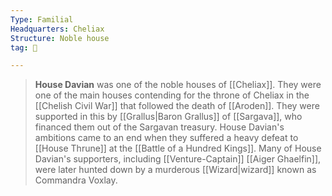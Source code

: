 ```yaml
---
Type: Familial
Headquarters: Cheliax
Structure: Noble house
tag: 👥

---
```


> **House Davian** was one of the noble houses of [[Cheliax]]. They were one of the main houses contending for the throne of Cheliax in the [[Chelish Civil War]] that followed the death of [[Aroden]]. They were supported in this by [[Grallus|Baron Grallus]] of [[Sargava]], who financed them out of the Sargavan treasury. 
> House Davian's ambitions came to an end when they suffered a heavy defeat to [[House Thrune]] at the [[Battle of a Hundred Kings]].
> Many of House Davian's supporters, including [[Venture-Captain]] [[Aiger Ghaelfin]], were later hunted down by a murderous [[Wizard|wizard]] known as Commandra Voxlay.







